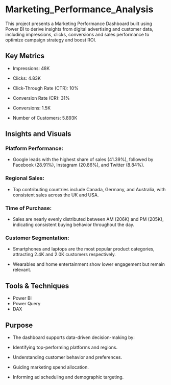 # Marketing_Performance_Analysis
This project presents a Marketing Performance Dashboard built using Power BI to derive insights from digital advertising and customer data, including impressions, clicks, conversions and sales performance to optimize campaign strategy and boost ROI.

## Key Metrics
- Impressions: 48K

- Clicks: 4.83K

- Click-Through Rate (CTR): 10%

- Conversion Rate (CR): 31%

- Conversions: 1.5K

- Number of Customers: 5.893K

## Insights and Visuals
 ### Platform Performance:
 - Google leads with the highest share of sales (41.39%), followed by Facebook (28.91%), Instagram (20.86%), and Twitter (8.84%).

 ### Regional Sales:
 -  Top contributing countries include Canada, Germany, and Australia, with consistent sales across the UK and USA.

### Time of Purchase:
 - Sales are nearly evenly distributed between AM (206K) and PM (205K), indicating consistent buying behavior throughout the day.

### Customer Segmentation:

   - Smartphones and laptops are the most popular product categories, attracting 2.4K and 2.0K customers respectively.

   - Wearables and home entertainment show lower engagement but remain relevant.

## Tools & Techniques
- Power BI
- Power Query
- DAX

##  Purpose
- The dashboard supports data-driven decision-making by:

- Identifying top-performing platforms and regions.

- Understanding customer behavior and preferences.

- Guiding marketing spend allocation.

- Informing ad scheduling and demographic targeting.
